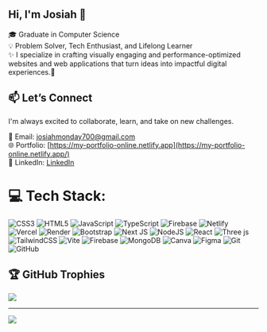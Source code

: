## Hi, I'm Josiah 👋

🎓 Graduate in Computer Science  <br/>
💡 Problem Solver, Tech Enthusiast, and Lifelong Learner <br/>
✨ I specialize in crafting visually engaging and performance-optimized websites and web applications that turn ideas into impactful digital experiences.🚀 <br/>


## 📫 Let’s Connect

I'm always excited to collaborate, learn, and take on new challenges. <br/>  

📧 Email: [josiahmonday700@gmail.com](mailto:josiahmonday700@gmail.com)  <br/>
🌐 Portfolio: [https://my-portfolio-online.netlify.app](https://my-portfolio-online.netlify.app/)  <br/>
💼 LinkedIn: [LinkedIn](https://www.linkedin.com/in/josiah-monday)


# 💻 Tech Stack:
![CSS3](https://img.shields.io/badge/css3-%231572B6.svg?style=for-the-badge&logo=css3&logoColor=white) ![HTML5](https://img.shields.io/badge/html5-%23E34F26.svg?style=for-the-badge&logo=html5&logoColor=white) ![JavaScript](https://img.shields.io/badge/javascript-%23323330.svg?style=for-the-badge&logo=javascript&logoColor=%23F7DF1E) ![TypeScript](https://img.shields.io/badge/typescript-%23007ACC.svg?style=for-the-badge&logo=typescript&logoColor=white) ![Firebase](https://img.shields.io/badge/firebase-%23039BE5.svg?style=for-the-badge&logo=firebase) ![Netlify](https://img.shields.io/badge/netlify-%23000000.svg?style=for-the-badge&logo=netlify&logoColor=#00C7B7) ![Vercel](https://img.shields.io/badge/vercel-%23000000.svg?style=for-the-badge&logo=vercel&logoColor=white) ![Render](https://img.shields.io/badge/Render-%46E3B7.svg?style=for-the-badge&logo=render&logoColor=white) ![Bootstrap](https://img.shields.io/badge/bootstrap-%238511FA.svg?style=for-the-badge&logo=bootstrap&logoColor=white) ![Next JS](https://img.shields.io/badge/Next-black?style=for-the-badge&logo=next.js&logoColor=white) ![NodeJS](https://img.shields.io/badge/node.js-6DA55F?style=for-the-badge&logo=node.js&logoColor=white) ![React](https://img.shields.io/badge/react-%2320232a.svg?style=for-the-badge&logo=react&logoColor=%2361DAFB) ![Three js](https://img.shields.io/badge/threejs-black?style=for-the-badge&logo=three.js&logoColor=white) ![TailwindCSS](https://img.shields.io/badge/tailwindcss-%2338B2AC.svg?style=for-the-badge&logo=tailwind-css&logoColor=white) ![Vite](https://img.shields.io/badge/vite-%23646CFF.svg?style=for-the-badge&logo=vite&logoColor=white) ![Firebase](https://img.shields.io/badge/firebase-a08021?style=for-the-badge&logo=firebase&logoColor=ffcd34) ![MongoDB](https://img.shields.io/badge/MongoDB-%234ea94b.svg?style=for-the-badge&logo=mongodb&logoColor=white) ![Canva](https://img.shields.io/badge/Canva-%2300C4CC.svg?style=for-the-badge&logo=Canva&logoColor=white) ![Figma](https://img.shields.io/badge/figma-%23F24E1E.svg?style=for-the-badge&logo=figma&logoColor=white) ![Git](https://img.shields.io/badge/git-%23F05033.svg?style=for-the-badge&logo=git&logoColor=white) ![GitHub](https://img.shields.io/badge/github-%23121011.svg?style=for-the-badge&logo=github&logoColor=white)
<!--
# 📊 GitHub Stats:
![](https://github-readme-stats.vercel.app/api?username=Josiahmonday&theme=transparent&hide_border=false&include_all_commits=true&count_private=true)<br/>
![](https://nirzak-streak-stats.vercel.app/?user=Josiahmonday&theme=transparent&hide_border=false)<br/>
![](https://github-readme-stats.vercel.app/api/top-langs/?username=Josiahmonday&theme=transparent&hide_border=false&include_all_commits=true&count_private=true&layout=compact)
-->

## 🏆 GitHub Trophies
![](https://github-profile-trophy.vercel.app/?username=Josiahmonday&theme=transparent&no-frame=false&no-bg=true&margin-w=4)

---
[![](https://visitcount.itsvg.in/api?id=Josiahmonday&icon=7&color=11)](https://visitcount.itsvg.in)

<!-- Proudly created with GPRM ( https://gprm.itsvg.in ) -->

